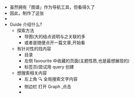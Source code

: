- 虽然拥有「图谱」作为导航工具，但看得久了
- 因此，制作了这张
-
- Guide 介绍什么?
	- 探索方法
		- 导图(大的结点说明与之关联的多
		- 或者是随便点开一篇文章,开始看
	- 有针对性的找内容
		- 目录
		- 左侧 favourite 中收藏的页面(主题性质,也是最想展现的)
		- 标签页(尝试用 query 创建
	- 想搜索相关内容
		- 左上角 🔍 全局搜索文字内容
		- 侧边栏 打开 Graph ,点击
		-